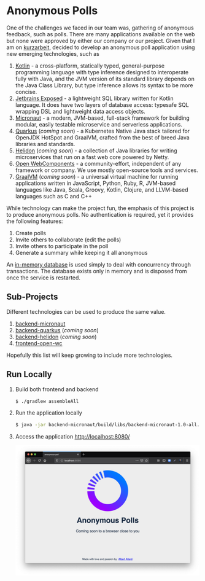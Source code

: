 # Anonymous Polls

One of the challenges we faced in our team was, gathering of anonymous feedback, such as polls.  There are many applications available on the web but none were approved by either our company or our project.  Given that I am on [kurzarbeit](https://de.wikipedia.org/wiki/Kurzarbeit), decided to develop an anonymous poll application using new emerging technologies, such as

1. [Kotlin](https://kotlinlang.org/) - a cross-platform, statically typed, general-purpose programming language with type inference designed to interoperate fully with Java, and the JVM version of its standard library depends on the Java Class Library, but type inference allows its syntax to be more concise.
1. [Jetbrains Exposed](https://github.com/JetBrains/Exposed) - a lightweight SQL library written for Kotlin language. It does have two layers of database access: typesafe SQL wrapping DSL and lightweight data access objects.
1. [Micronaut](https://micronaut.io/) - a modern, JVM-based, full-stack framework for building modular, easily testable microservice and serverless applications.
1. [Quarkus](https://quarkus.io/) (*coming soon*) - a Kubernetes Native Java stack tailored for OpenJDK HotSpot and GraalVM, crafted from the best of breed Java libraries and standards.
1. [Helidon](https://helidon.io/) (*coming soon*) - a collection of Java libraries for writing microservices that run on a fast web core powered by Netty.
1. [Open WebComponents](https://open-wc.org/) - a community-effort, independent of any framework or company. We use mostly open-source tools and services.
1. [GraalVM](https://www.graalvm.org/) (*coming soon*) - a universal virtual machine for running applications written in JavaScript, Python, Ruby, R, JVM-based languages like Java, Scala, Groovy, Kotlin, Clojure, and LLVM-based languages such as C and C++

While technology can make the project fun, the emphasis of this project is to produce anonymous polls.  No authentication is required, yet it provides the following features:

1. Create polls
1. Invite others to collaborate (edit the polls)
1. Invite others to participate in the poll
1. Generate a summary while keeping it all anonymous

An [in-memory database](https://www.h2database.com/html/main.html) is used simply to deal with concurrency through transactions.  The database exists only in memory and is disposed from once the service is restarted. 

## Sub-Projects

Different technologies can be used to produce the same value.

1. [backend-micronaut](backend-micronaut/README.md)
1. [backend-quarkus](backend-quarkus/README.md) (*coming soon*)
1. [backend-helidon](backend-helidon/README.md) (*coming soon*)
1. [frontend-open-wc](frontend-open-wc/README.md)

Hopefully this list will keep growing to include more technologies.

## Run Locally

1. Build both frontend and backend

    ```bash
    $ ./gradlew assembleAll
    ```

1. Run the application locally

    ```bash
    $ java -jar backend-micronaut/build/libs/backend-micronaut-1.0-all.jar
    ```

1. Access the application [http://localhost:8080/](http://localhost:8080/)

    ![Coming Soon](docs/images/Coming%20Soon.png)
